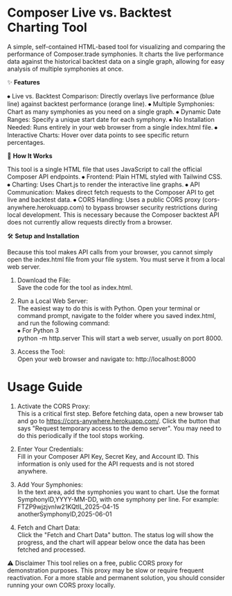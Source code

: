 # **Composer Live vs. Backtest Charting Tool**

A simple, self-contained HTML-based tool for visualizing and comparing the performance of Composer.trade symphonies. It charts the live performance data against the historical backtest data on a single graph, allowing for easy analysis of multiple symphonies at once.

✨ **Features**

⦁	Live vs. Backtest Comparison: Directly overlays live performance (blue line) against backtest performance (orange line).
⦁	Multiple Symphonies: Chart as many symphonies as you need on a single graph.
⦁	Dynamic Date Ranges: Specify a unique start date for each symphony.
⦁	No Installation Needed: Runs entirely in your web browser from a single index.html file.
⦁	Interactive Charts: Hover over data points to see specific return percentages.

🚀 **How It Works**

This tool is a single HTML file that uses JavaScript to call the official Composer API endpoints.
⦁	Frontend: Plain HTML styled with Tailwind CSS.
⦁	Charting: Uses Chart.js to render the interactive line graphs.
⦁	API Communication: Makes direct fetch requests to the Composer API to get live and backtest data.
⦁	CORS Handling: Uses a public CORS proxy (cors-anywhere.herokuapp.com) to bypass browser security restrictions during local development. This is necessary because the Composer backtest API does not currently allow requests directly from a browser.

🛠️ **Setup and Installation**

Because this tool makes API calls from your browser, you cannot simply open the index.html file from your file system. You must serve it from a local web server.

1.	Download the File:  
Save the code for the tool as index.html.

2.	Run a Local Web Server:  
The easiest way to do this is with Python. Open your terminal or command prompt, navigate to the folder where you saved index.html, and run the following command:  
⦁	For Python 3  
python -m http.server
This will start a web server, usually on port 8000.

3.	Access the Tool:  
Open your web browser and navigate to: http://localhost:8000

# Usage Guide

1.	Activate the CORS Proxy:  
This is a critical first step. Before fetching data, open a new browser tab and go to https://cors-anywhere.herokuapp.com/. Click the button that says "Request temporary access to the demo server". You may need to do this periodically if the tool stops working.

2.	Enter Your Credentials:  
Fill in your Composer API Key, Secret Key, and Account ID. This information is only used for the API requests and is not stored anywhere.

3.	Add Your Symphonies:  
In the text area, add the symphonies you want to chart. Use the format SymphonyID,YYYY-MM-DD, with one symphony per line. For example:  
FTZP9wjzjvnIw21KQtIL,2025-04-15  
anotherSymphonyID,2025-06-01

4.	Fetch and Chart Data:  
Click the "Fetch and Chart Data" button. The status log will show the progress, and the chart will appear below once the data has been fetched and processed.

⚠️ Disclaimer
This tool relies on a free, public CORS proxy for demonstration purposes. This proxy may be slow or require frequent reactivation. For a more stable and permanent solution, you should consider running your own CORS proxy locally.
